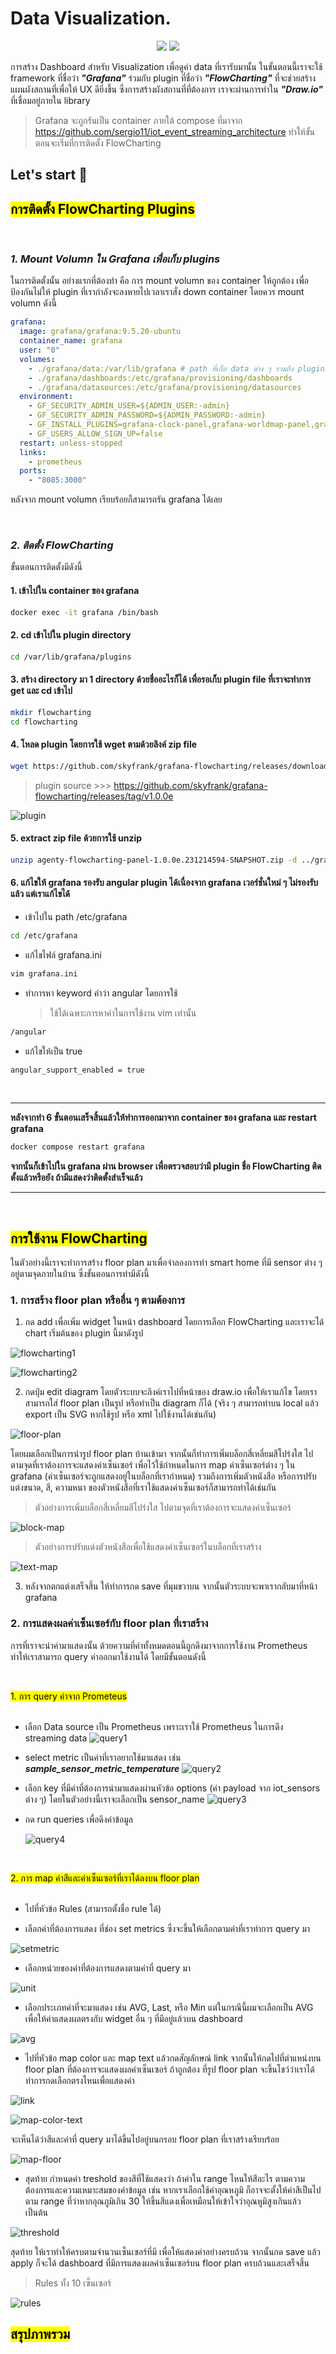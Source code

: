# Data Visualization.

<p align="center">
  <img src="https://img.shields.io/badge/Grafana-F2F4F9?style=for-the-badge&logo=grafana&logoColor=orange&labelColor=F2F4F9" />
  <img src="https://img.shields.io/badge/Prometheus-000000?style=for-the-badge&logo=prometheus&labelColor=000000" />
</p>

การสร้าง Dashboard สำหรับ Visualization เพื่อดูค่า data ที่เรารับมานั้น ในขั้นตอนนี้เราจะใช้ framework ที่ชื่อว่า **_"Grafana"_** ร่วมกับ plugin ที่ชื่อว่า **_"FlowCharting"_**
ที่จะช่วยสร้างแผนผังสถานที่เพื่อให้ UX ดียิ่งขึ้น ซึ่งการสร้างผังสถานที่ที่ต้องการ เราจะผ่านการทำใน **_"Draw.io"_** ที่เชื่อมอยู่ภายใน library

> Grafana จะถูกรันเป็น container ภายใต้ compose ที่มาจาก https://github.com/sergio11/iot_event_streaming_architecture ทำให้ขั้นตอนจะเริ่มที่การติดตั้ง FlowCharting

## Let's start 🚀

## <mark>การติดตั้ง FlowCharting Plugins</mark>

</br>

### **_1. Mount Volumn ใน Grafana เพื่อเก็บ plugins_**

ในการติดตั้งนั้น อย่างแรกที่ต้องทำ คือ การ mount volumn ของ container ให้ถูกต้อง เพื่อป้องกันไม่ให้ plugin ที่เรากำลังจะลงหายไปเวลาเราสั่ง down container โดยควร mount volumn ดังนี้

```yml
grafana:
  image: grafana/grafana:9.5.20-ubuntu
  container_name: grafana
  user: "0"
  volumes:
    - ./grafana/data:/var/lib/grafana # path ที่เก็บ data ต่าง ๆ รวมถึง plugins
    - ./grafana/dashboards:/etc/grafana/provisioning/dashboards
    - ./grafana/datasources:/etc/grafana/provisioning/datasources
  environment:
    - GF_SECURITY_ADMIN_USER=${ADMIN_USER:-admin}
    - GF_SECURITY_ADMIN_PASSWORD=${ADMIN_PASSWORD:-admin}
    - GF_INSTALL_PLUGINS=grafana-clock-panel,grafana-worldmap-panel,grafana-piechart-panel
    - GF_USERS_ALLOW_SIGN_UP=false
  restart: unless-stopped
  links:
    - prometheus
  ports:
    - "8085:3000"
```

หลังจาก mount volumn เรียบร้อยก็สามารถรัน grafana ได้เลย

</br>

### **_2. ติดตั้ง FlowCharting_**

ขั้นตอนการติดตั้งมีดังนี้

#### 1. เข้าไปใน container ของ grafana

```bash
docker exec -it grafana /bin/bash
```

#### 2. cd เข้าไปใน plugin directory

```bash
cd /var/lib/grafana/plugins
```

#### 3. สร้าง directory มา 1 directory ด้วยชื่ออะไรก็ได้ เพื่อรอเก็บ plugin file ที่เราจะทำการ get และ cd เข้าไป

```bash
mkdir flowcharting
cd flowcharting
```

#### 4. โหลด plugin โดยการใช้ wget ตามด้วยลิงค์ zip file

```bash
wget https://github.com/skyfrank/grafana-flowcharting/releases/download/v1.0.0e/agenty-flowcharting-panel-1.0.0e.231214594-SNAPSHOT.zip
```

> plugin source >>> https://github.com/skyfrank/grafana-flowcharting/releases/tag/v1.0.0e

![plugin](./assets/plugin.png)
</br>

#### 5. extract zip file ด้วยการใช้ unzip

```bash
unzip agenty-flowcharting-panel-1.0.0e.231214594-SNAPSHOT.zip -d ../grafana-flowcharting
```

#### 6. แก้ไขให้ grafana รองรับ angular plugin ได้เนื่องจาก grafana เวอร์ชั่นใหม่ ๆ ไม่รองรับแล้ว แต่เราแก้ไขได้

- เข้าไปใน path /etc/grafana

```bash
cd /etc/grafana
```

- แก้ไขไฟล์ grafana.ini

```bash
vim grafana.ini
```

- ทำการหา keyword คำว่า angular โดยการใช้
  > ใช้ได้เฉพาะการหาคำในการใช้งาน vim เท่านั้น

```bash
/angular
```

- แก้ไขให้เป็น true

```bash
angular_support_enabled = true
```

</br>

---

**หลังจากทำ 6 ขั้นตอนเสร็จสิ้นแล้วให้ทำการออกมาจาก container ของ grafana และ restart grafana**

```bash
docker compose restart grafana
```

**จากนั้นก็เข้าไปใน grafana ผ่าน browser เพื่อตรวจสอบว่ามี plugin ชื่อ FlowCharting ติดตั้งแล้วหรือยัง ถ้ามีแสดงว่าติดตั้งสำเร็จแล้ว**

---

</br>

## <mark>การใช้งาน FlowCharting</mark>

ในตัวอย่างนี้เราจะทำการสร้าง floor plan มาเพื่อจำลองการทำ smart home ที่มี sensor ต่าง ๆ อยู่ตามจุดภายในบ้าน ซึ่งขั้นตอนการทำมีดังนี้

### 1. การสร้าง floor plan หรืออื่น ๆ ตามต้องการ

1. กด add เพื่อเพิ่ม widget ในหน้า dashboard โดยการเลือก FlowCharting และเราจะได้ chart เริ่มต้นของ plugin นี้มาดังรูป

![flowcharting1](./assets/flowcharting1.png)
</br>

![flowcharting2](./assets/flowcharting2.png)
</br>

2. กดปุ่ม edit diagram โดยตัวระบบจะลิงค์เราไปที่หน้าของ draw.io เพื่อให้เราแก้ไข โดยเราสามารถใส่ floor plan เป็นรูป หรือทำเป็น diagram ก็ได้ (จริง ๆ สามารถทำบน local แล้ว export เป็น SVG หากใช้รูป หรือ xml ไปใช้งานได้เช่นกัน)

![floor-plan](./assets/floor-plan.png)
</br>

โดยผมเลือกเป็นการนำรูป floor plan บ้านเข้ามา จากนั้นก็ทำการเพิ่มบล็อกสี่เหลี่ยมสีโปร่งใส ไปตามจุดที่เราต้องการจะแสดงค่าเซ็นเซอร์ เพื่อไว้ใช้กำหนดในการ map ค่าเซ็นเซอร์ต่าง ๆ ใน grafana (ค่าเซ็นเซอร์จะถูกแสดงอยู่ในบล็อกที่เรากำหนด) รวมถึงการเพิ่มตัวหนังสือ หรือการปรับแต่งขนาด, สี, ความหนา ของตัวหนังสือที่เราใช้แสดงค่าเซ็นเซอร์ก็สามารถทำได้เช่นกัน

> ตัวอย่างการเพิ่มบล็อกสี่เหลี่ยมสีโปร่งใส ไปตามจุดที่เราต้องการจะแสดงค่าเซ็นเซอร์

![block-map](./assets/block-map.png)
</br>

> ตัวอย่างการปรับแต่งตัวหนังสือเพื่อใช้แสดงค่าเซ็นเซอร์ในบล็อกที่เราสร้าง

![text-map](./assets/text-map.png)
</br>

3. หลังจากตกแต่งเสร็จสิ้น ให้ทำการกด save ที่มุมขวาบน จากนั้นตัวระบบจะพาเรากลับมาที่หน้า grafana

### 2. การแสดงผลค่าเซ็นเซอร์กับ floor plan ที่เราสร้าง

การที่เราจะนำค่ามาแสดงนั้น ด้วยความที่ค่าทั้งหมดตอนนี้ถูกดึงมาจากการใช้งาน Prometheus ทำให้เราสามารถ query ค่าออกมาใช้งานได้ โดยมีขั้นตอนดังนี้

</br>

<mark>1. การ query ค่าจาก Prometeus
</br>
</br>

- เลือก Data source เป็น Prometheus เพราะเราใช้ Prometheus ในการดึง streaming data
  ![query1](./assets/query1.png)
  </br>
- select metric เป็นค่าที่เราอยากใช้มาแสดง เช่น **_sample_sensor_metric_temperature_**
  ![query2](./assets/query2.png)
  </br>
- เลือก key ที่มีค่าที่ต้องการนำมาแสดงผ่านหัวข้อ options (ค่า payload จาก iot_sensors ต่าง ๆ) โดยในตัวอย่างนี้เราจะเลือกเป็น sensor_name
  ![query3](./assets/query3.png)
  </br>
- กด run queries เพื่อดึงค่าข้อมูล

  ![query4](./assets/query4.png)
  </br>

</br>

<mark>2. การ map ค่าสีและค่าเซ็นเซอร์ที่เราได้ลงบน floor plan
</br>
</br>

- ไปที่หัวข้อ Rules (สามารถตั้งชื่อ rule ได้)

- เลือกค่าที่ต้องการแสดง ที่ช่อง set metrics ซึ่งจะขึ้นให้เลือกตามค่าที่เราทำการ query มา

![setmetric](./assets/setmetric.png)
</br>

- เลือกหน่วยของค่าที่ต้องการแสดงตามค่าที่ query มา

![unit](./assets/unit.png)
</br>

- เลือกประเภทค่าที่จะมาแสดง เช่น AVG, Last, หรือ Min แต่ในกรณีนี้ผมจะเลือกเป็น AVG เพื่อให้ค่าแสดงผลตรงกับ widget อื่น ๆ ที่มีอยู่แล้วบน dashboard

![avg](./assets/avg.png)
</br>

- ไปที่หัวข้อ map color และ map text แล้วกดสัญลักษณ์ link จากนั้นให้กดไปที่ตำแหน่งบน floor plan ที่ต้องการจะแสดงผลค่าเซ็นเซอร์ ถ้าถูกต้อง ที่รูป floor plan จะขึ้นโชว์ว่าเราได้ทำการกดเลือกตรงไหนเพื่อแสดงค่า

![link](./assets/link.png)
</br>

![map-color-text](./assets/map-color-text.png)
</br>

จะเห็นได้ว่าสีและค่าที่ query มาได้ขึ้นไปอยู่บนกรอบ floor plan ที่เราสร้างเรียบร้อย

![map-floor](./assets/map-floor.png)
</br>

- สุดท้าย กำหนดค่า treshold ของสีที่ใช้แสดงว่า ถ้าค่าใน range ไหนให้สีอะไร ตามความต้องการและความเหมาะสมของค่าข้อมูล เช่น หากเราเลือกใช้ค่าอุณหภูมิ ก็อาจจะตั้งให้ค่าสีเป็นไปตาม range ที่ว่าหากอุณภูมิเกิน 30 ให้ขึ้นสีแดงเพื่อเหมือนให้เข้าใจว่าอุณหูมิสูงเกินแล้ว เป็นต้น

![threshold](./assets/threshold.png)
</br>

สุดท้าย ให้เราทำให้ครบตามจำนวนเซ็นเซอร์ที่มี เพื่อให้แสดงค่าอย่างครบถ้วน จากนั้นกด save แล้ว apply ก็จะได้ dashboard ที่มีการแสดงผลค่าเซ็นเซอร์บน floor plan ครบถ้วนและเสร็จสิ้น

> Rules ทั้ง 10 เซ็นเซอร์

![rules](./assets/rules.png)
</br>

## <mark>สรุปภาพรวม</mark>
